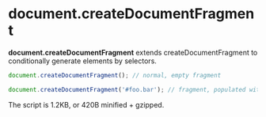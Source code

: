 # document.createDocumentFragment

**document.createDocumentFragment** extends createDocumentFragment to conditionally generate elements by selectors.

```js
document.createDocumentFragment(); // normal, empty fragment

document.createDocumentFragment('#foo.bar'); // fragment, populated with <div id="foo" class="bar">
```

The script is 1.2KB, or 420B minified + gzipped.
